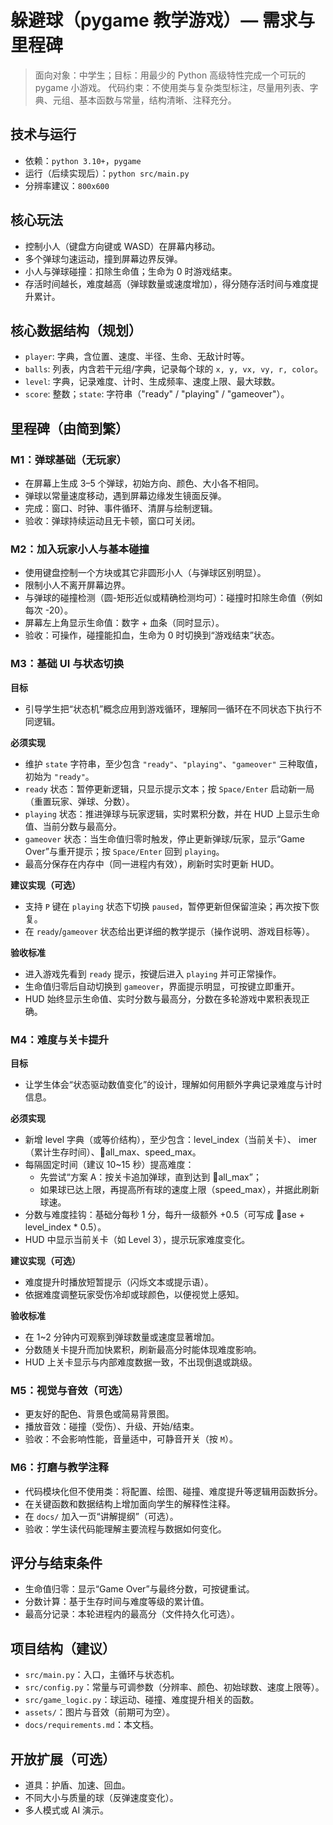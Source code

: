 # 躲避球（pygame 教学游戏）— 需求与里程碑

> 面向对象：中学生；目标：用最少的 Python 高级特性完成一个可玩的 pygame 小游戏。
> 代码约束：不使用类与复杂类型标注，尽量用列表、字典、元组、基本函数与常量，结构清晰、注释充分。

## 技术与运行
- 依赖：`python 3.10+`，`pygame`
- 运行（后续实现后）：`python src/main.py`
- 分辨率建议：`800x600`

## 核心玩法
- 控制小人（键盘方向键或 WASD）在屏幕内移动。
- 多个弹球匀速运动，撞到屏幕边界反弹。
- 小人与弹球碰撞：扣除生命值；生命为 0 时游戏结束。
- 存活时间越长，难度越高（弹球数量或速度增加），得分随存活时间与难度提升累计。

## 核心数据结构（规划）
- `player`: 字典，含位置、速度、半径、生命、无敌计时等。
- `balls`: 列表，内含若干元组/字典，记录每个球的 `x, y, vx, vy, r, color`。
- `level`: 字典，记录难度、计时、生成频率、速度上限、最大球数。
- `score`: 整数；`state`: 字符串（"ready" / "playing" / "gameover"）。

## 里程碑（由简到繁）

### M1：弹球基础（无玩家）
- 在屏幕上生成 3–5 个弹球，初始方向、颜色、大小各不相同。
- 弹球以常量速度移动，遇到屏幕边缘发生镜面反弹。
- 完成：窗口、时钟、事件循环、清屏与绘制逻辑。
- 验收：弹球持续运动且无卡顿，窗口可关闭。

### M2：加入玩家小人与基本碰撞
- 使用键盘控制一个方块或其它非圆形小人（与弹球区别明显）。
- 限制小人不离开屏幕边界。
- 与弹球的碰撞检测（圆-矩形近似或精确检测均可）：碰撞时扣除生命值（例如每次 -20）。
- 屏幕左上角显示生命值：数字 + 血条（同时显示）。
- 验收：可操作，碰撞能扣血，生命为 0 时切换到“游戏结束”状态。

### M3：基础 UI 与状态切换
**目标**
- 引导学生把“状态机”概念应用到游戏循环，理解同一循环在不同状态下执行不同逻辑。

**必须实现**
- 维护 `state` 字符串，至少包含 `"ready"`、`"playing"`、`"gameover"` 三种取值，初始为 `"ready"`。
- `ready` 状态：暂停更新逻辑，只显示提示文本；按 `Space/Enter` 启动新一局（重置玩家、弹球、分数）。
- `playing` 状态：推进弹球与玩家逻辑，实时累积分数，并在 HUD 上显示生命值、当前分数与最高分。
- `gameover` 状态：当生命值归零时触发，停止更新弹球/玩家，显示“Game Over”与重开提示；按 `Space/Enter` 回到 `playing`。
- 最高分保存在内存中（同一进程内有效），刷新时实时更新 HUD。

**建议实现（可选）**
- 支持 `P` 键在 `playing` 状态下切换 `paused`，暂停更新但保留渲染；再次按下恢复。
- 在 `ready`/`gameover` 状态给出更详细的教学提示（操作说明、游戏目标等）。

**验收标准**
- 进入游戏先看到 `ready` 提示，按键后进入 `playing` 并可正常操作。
- 生命值归零后自动切换到 `gameover`，界面提示明显，可按键立即重开。
- HUD 始终显示生命值、实时分数与最高分，分数在多轮游戏中累积表现正确。
### M4：难度与关卡提升
**目标**
- 让学生体会“状态驱动数值变化”的设计，理解如何用额外字典记录难度与计时信息。

**必须实现**
- 新增 level 字典（或等价结构），至少包含：level_index（当前关卡）、	imer（累计生存时间）、all_max、speed_max。
- 每隔固定时间（建议 10~15 秒）提高难度：
  - 先尝试“方案 A：按关卡追加弹球，直到达到 all_max”；
  - 如果球已达上限，再提高所有球的速度上限（speed_max），并据此刷新球速。
- 分数与难度挂钩：基础分每秒 1 分，每升一级额外 +0.5（可写成 ase + level_index * 0.5）。
- HUD 中显示当前关卡（如 Level 3），提示玩家难度变化。

**建议实现（可选）**
- 难度提升时播放短暂提示（闪烁文本或提示语）。
- 依据难度调整玩家受伤冷却或球颜色，以便视觉上感知。

**验收标准**
- 在 1~2 分钟内可观察到弹球数量或速度显著增加。
- 分数随关卡提升而加快累积，刷新最高分时能体现难度影响。
- HUD 上关卡显示与内部难度数据一致，不出现倒退或跳级。

### M5：视觉与音效（可选）
- 更友好的配色、背景色或简易背景图。
- 播放音效：碰撞（受伤）、升级、开始/结束。
- 验收：不会影响性能，音量适中，可静音开关（按 `M`）。

### M6：打磨与教学注释
- 代码模块化但不使用类：将配置、绘图、碰撞、难度提升等逻辑用函数拆分。
- 在关键函数和数据结构上增加面向学生的解释性注释。
- 在 `docs/` 加入一页“讲解提纲”（可选）。
- 验收：学生读代码能理解主要流程与数据如何变化。

## 评分与结束条件
- 生命值归零：显示“Game Over”与最终分数，可按键重试。
- 分数计算：基于生存时间与难度等级的累计值。
- 最高分记录：本轮进程内的最高分（文件持久化可选）。

## 项目结构（建议）
- `src/main.py`：入口，主循环与状态机。
- `src/config.py`：常量与可调参数（分辨率、颜色、初始球数、速度上限等）。
- `src/game_logic.py`：球运动、碰撞、难度提升相关的函数。
- `assets/`：图片与音效（前期可为空）。
- `docs/requirements.md`：本文档。

## 开放扩展（可选）
- 道具：护盾、加速、回血。
- 不同大小与质量的球（反弹速度变化）。
- 多人模式或 AI 演示。
